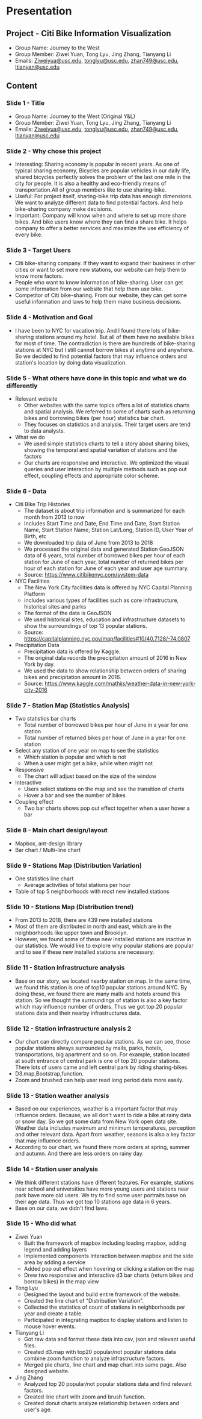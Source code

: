 # Presentation

## Project - Citi Bike Information Visualization

- Group Name: Journey to the West
- Group Member: Ziwei Yuan, Tong Lyu, Jing Zhang, Tianyang Li
- Emails: Ziweiyua@usc.edu, tonglyu@usc.edu, zhan749@usc.edu, ltianyan@usc.edu

## Content

### Slide 1 - Title
- Group Name: Journey to the West (Original Y&L)
- Group Member: Ziwei Yuan, Tong Lyu, Jing Zhang, Tianyang Li
- Emails: Ziweiyua@usc.edu, tonglyu@usc.edu, zhan749@usc.edu, ltianyan@usc.edu

### Slide 2 - Why chose this project

- Interesting: Sharing economy is popular in recent years. As one of typical sharing economy, Bicycles are popular vehicles in our daily life, shared bicycles perfectly solves the problem of the last one mile in the city for people. It is also a healthy and eco-friendly means of transportation.All of group members like to use sharing-bike.
- Useful: For project itself, sharing-bike trip data has enough dimensions. We want to analyze different data to find potential factors. And help bike-sharing company make decisions.
- Important: Company will know when and where to set up more share bikes. And bike users know where they can find a share bike. It helps company to offer a better services and maximize the use efficiency of every bike.
### Slide 3 - Target Users

-  Citi bike-sharing company. If they want to expand their business in other cities or want to set more new stations, our website can help them to know more factors.
-  People who want to know information of bike-sharing. User can get some information from our website that help them use bike.
-  Competitor of Citi bike-sharing. From our website, they can get some useful information and laws to help them make business decisions.

### Slide 4 - Motivation and Goal

- I have been to NYC for vacation trip. And I found there lots of bike-sharing stations around my hotel. But all of them have no available bikes for most of time. The contradiction is there are hundreds of bike-sharing stations at NYC but I still cannot borrow bikes at anytime and anywhere. So we decided to find  potential factors that may influence orders and station's location by doing data visualization.

### Slide 5 - What others have done in this topic and what we do differently
- Relevant website
    - Other websites with the same topics offers a lot of statistics charts and spatial analysis. We referred to some of charts such as returning bikes and borrowing bikes (per hour) statistics bar chart.
    - They focuses on statistics and analysis. Their target users are tend to data analysts.
- What we do
    - We used simple statistics charts to tell a story about sharing bikes, showing the temporal and spatial variation of stations and the factors
    - Our charts are responsive and interactive. We optimized the visual queries and user interaction by multiple methods such as pop out effect, coupling effects and appropriate color scheme.

### Slide 6 - Data
- Citi Bike Trip Histories
  - The dataset is about trip information and is summarized for each month from 2013 to now
  - Includes Start Time and Date, End Time and Date, Start Station Name, Start Station Name, Station Lat/Long, Station ID, User Year of Birth, etc
  - We downloaded trip data of June from 2013 to 2018
  - We processed the original data and generated Station GeoJSON data of 6 years, total number of borrowed bikes per hour of each station for June of each year, total number of returned bikes per hour of each station for June of each year and user age summary.
  - Source: https://www.citibikenyc.com/system-data
- NYC Facilities
  - The New York City facilities data is offered by NYC Capital Planning Platform
  - includes various types of facilities such as core infrastructure, historical sites and parks
  - The format of the data is GeoJSON
  - We used historical sites, education and infrastructure datasets to show the surroundings of top 13 popular stations.
  - Source: https://capitalplanning.nyc.gov/map/facilities#10/40.7128/-74.0807
- Precipitation Data
  - Precipitation data is offered by Kaggle.
  - The original data records the precipitation amount of 2016 in New York by day.
  - We used the data to show relationship between orders of sharing bikes and precipitation amount in 2016.
  - Source: https://www.kaggle.com/mathijs/weather-data-in-new-york-city-2016

### Slide 7 - Station Map (Statistics Analysis)

- Two statistics bar charts
    - Total number of borrowed bikes per hour of June in a year for one station
    - Total number of returned bikes per hour of June in a year for one station
- Select any station of one year on map to see the statistics
  - Which station is popular and which is not
  - When a user might get a bike, while when might not
- Responsive
    - The chart will adjust based on the size of the window
- Interactive
    - Users select stations on the map and see the transition of charts
    - Hover a bar and see the number of bikes
- Coupling effect
    - Two bar charts shows pop out effect together when a user hover a bar

### Slide 8 - Main chart design/layout
- Mapbox, ant-design library
- Bar chart / Multi-line chart

### Slide 9 - Stations Map (Distribution Variation)
- One statistics line chart
    - Average activities of total stations per hour
- Table of top 5 neighborhoods with most new installed stations

### Slide 10 - Stations Map (Distribution trend)
- From 2013 to 2018, there are 439 new installed stations
- Most of them are distributed in north and east, which are in the neighborhoods like upper town and Brooklyn.
- However, we found some of these new installed stations are inactive in our statistics. We would like to explore why popular stations are popular and to see if these new installed stations are necessary.

### Slide 11 - Station infrastructure analysis

- Base on our story, we located nearby station on map. In the same time, we found this station is one of top10 popular  stations around NYC. By doing these, we found there are many malls and hotels around this station. So we thought the surroundings of station is also a key factor which may influence number of orders. Thus we got top 20 popular stations data and their nearby infrastructures data.

### Slide 12 - Station infrastructure analysis 2
- Our chart can directly compare popular stations. As we can see, those popular stations always surrounded by malls, parks, hotels, transportations, big apartment and so on. For example, station located at south entrance of central park is one of top 20 popular stations. There lots of users came and left central park by riding sharing-bikes.
- D3.map,Bootstrap,function.
- Zoom and brushed can help user read long period data more easily.


### Slide 13 - Station weather analysis

- Based on our experiences, weather is a important factor that may influence orders. Because, we all don't want to ride a  bike at rainy data or snow day. So we got some data from New York open data site. Weather data includes maximum and minimum temperatures, perception and other relevant data. Apart from weather, seasons is also a key factor that may influence orders.
- According to our chart, we found there more orders at spring, summer and autumn. And there are less orders on rainy day.

### Slide 14 - Station user analysis

- We think different stations have different features. For example, stations near school and universities have more young users and stations near park have more old users. We try to find some user portraits base on their age data. Thus we got top 10 stations age data in 6 years.
- Base on our data, we didn't find laws.

### Slide 15 - Who did what

- Ziwei Yuan
    - Built the framework of mapbox including loading mapbox, adding legend and adding layers
    - Implemented components Interaction between mapbox and the side area by adding a service
    - Added pop out effect when hovering or clicking a station on the map
    - Drew two responsive and interactive d3 bar charts (return bikes and borrow bikes) in the map view
- Tong Lyu
    - Designed the layout and build entire framework of the website.
    - Created the line chart of "Distribution Variation".
    - Collected the statistics of count of stations in neighborhoods per year and create a table.
    - Participated in integrating mapbox to display stations and listen to mouse hover events.
- Tianyang Li
    - Got raw data and format these data into csv, json and relevant useful files.
    - Created d3.map with top20 popular/not popular stations data combine zoom function to analyze infrastructure factors.
    - Merged pie charts, line chart and map chart into same page. Also designed website.
- Jing Zhang
    - Analyzed top 20 popular/not popular stations data and find relevant factors.
    - Created line chart with zoom and brush function.
    - Created donut charts analyze relationship between orders and user's  age.
